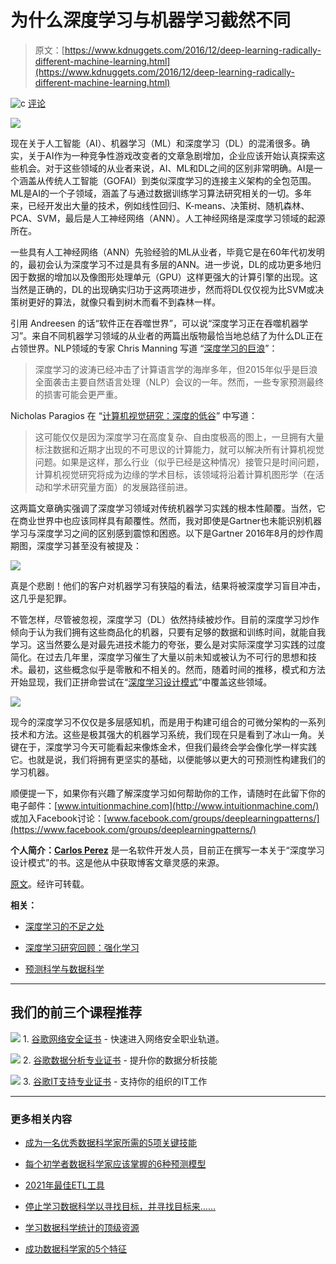 # 为什么深度学习与机器学习截然不同

> 原文：[https://www.kdnuggets.com/2016/12/deep-learning-radically-different-machine-learning.html](https://www.kdnuggets.com/2016/12/deep-learning-radically-different-machine-learning.html)

![c](../Images/3d9c022da2d331bb56691a9617b91b90.png) [评论](#comments)

![](../Images/2f8577e26c73cdc525077c32fc6cd07d.png)

现在关于人工智能（AI）、机器学习（ML）和深度学习（DL）的混淆很多。确实，关于AI作为一种竞争性游戏改变者的文章急剧增加，企业应该开始认真探索这些机会。对于这些领域的从业者来说，AI、ML和DL之间的区别非常明确。AI是一个涵盖从传统人工智能（GOFAI）到类似深度学习的连接主义架构的全包范围。ML是AI的一个子领域，涵盖了与通过数据训练学习算法研究相关的一切。多年来，已经开发出大量的技术，例如线性回归、K-means、决策树、随机森林、PCA、SVM，最后是人工神经网络（ANN）。人工神经网络是深度学习领域的起源所在。

一些具有人工神经网络（ANN）先验经验的ML从业者，毕竟它是在60年代初发明的，最初会认为深度学习不过是具有多层的ANN。进一步说，DL的成功更多地归因于数据的增加以及像图形处理单元（GPU）这样更强大的计算引擎的出现。这当然是正确的，DL的出现确实归功于这两项进步，然而将DL仅仅视为比SVM或决策树更好的算法，就像只看到树木而看不到森林一样。

引用 Andreesen 的话“软件正在吞噬世界”，可以说“深度学习正在吞噬机器学习”。来自不同机器学习领域的从业者的两篇出版物最恰当地总结了为什么DL正在占领世界。NLP领域的专家 Chris Manning 写道 “[深度学习的巨浪](http://www.mitpressjournals.org/doi/pdf/10.1162/COLI_a_00239)”：

> 深度学习的波涛已经冲击了计算语言学的海岸多年，但2015年似乎是巨浪全面袭击主要自然语言处理（NLP）会议的一年。然而，一些专家预测最终的损害可能会更严重。

Nicholas Paragios 在 “[计算机视觉研究：深度的低谷](https://www.linkedin.com/pulse/computer-vision-research-my-deep-depression-nikos-paragios)” 中写道：

> 这可能仅仅是因为深度学习在高度复杂、自由度极高的图上，一旦拥有大量标注数据和近期才出现的不可思议的计算能力，就可以解决所有计算机视觉问题。如果是这样，那么行业（似乎已经是这种情况）接管只是时间问题，计算机视觉研究将成为边缘的学术目标，该领域将沿着计算机图形学（在活动和学术研究量方面）的发展路径前进。

这两篇文章确实强调了深度学习领域对传统机器学习实践的根本性颠覆。当然，它在商业世界中也应该同样具有颠覆性。然而，我对即使是Gartner也未能识别机器学习与深度学习之间的区别感到震惊和困惑。以下是Gartner 2016年8月的炒作周期图，深度学习甚至没有被提及：

![](../Images/1d454c9c9e877eeaaaf08c3d5de2059e.png)

真是个悲剧！他们的客户对机器学习有狭隘的看法，结果将被深度学习盲目冲击，这几乎是犯罪。

不管怎样，尽管被忽视，深度学习（DL）依然持续被炒作。目前的深度学习炒作倾向于认为我们拥有这些商品化的机器，只要有足够的数据和训练时间，就能自我学习。这当然要么是对最先进技术能力的夸张，要么是对实际深度学习实践的过度简化。在过去几年里，深度学习催生了大量以前未知或被认为不可行的思想和技术。最初，这些概念似乎是零散和不相关的。然而，随着时间的推移，模式和方法开始显现，我们正拼命尝试在“[深度学习设计模式](http://www.deeplearningpatterns.com/)”中覆盖这些领域。

![](../Images/b040c8f1d49ac3662ca9bb0c28d1c84b.png)

现今的深度学习不仅仅是多层感知机，而是用于构建可组合的可微分架构的一系列技术和方法。这些是极其强大的机器学习系统，我们现在只是看到了冰山一角。关键在于，深度学习今天可能看起来像炼金术，但我们最终会学会像化学一样实践它。也就是说，我们将拥有更坚实的基础，以便能够以更大的可预测性构建我们的学习机器。

顺便提一下，如果你有兴趣了解深度学习如何帮助你的工作，请随时在此留下你的电子邮件：[www.intuitionmachine.com](http://www.intuitionmachine.com/) 或加入Facebook讨论：[www.facebook.com/groups/deeplearningpatterns/](https://www.facebook.com/groups/deeplearningpatterns/)

**个人简介：[Carlos Perez](http://www.linkedin.com/in/ceperez)** 是一名软件开发人员，目前正在撰写一本关于“深度学习设计模式”的书。这是他从中获取博客文章灵感的来源。

[原文](https://medium.com/intuitionmachine/why-deep-learning-is-radically-different-from-machine-learning-945a4a65da4d)。经许可转载。

**相关：**

+   [深度学习的不足之处](/2016/11/shortcomings-deep-learning.html)

+   [深度学习研究回顾：强化学习](/2016/11/deep-learning-research-review-reinforcement-learning.html)

+   [预测科学与数据科学](/2016/11/predictive-science-vs-data-science.html)

* * *

## 我们的前三个课程推荐

![](../Images/0244c01ba9267c002ef39d4907e0b8fb.png) 1\. [谷歌网络安全证书](https://www.kdnuggets.com/google-cybersecurity) - 快速进入网络安全职业轨道。

![](../Images/e225c49c3c91745821c8c0368bf04711.png) 2\. [谷歌数据分析专业证书](https://www.kdnuggets.com/google-data-analytics) - 提升你的数据分析技能

![](../Images/0244c01ba9267c002ef39d4907e0b8fb.png) 3\. [谷歌IT支持专业证书](https://www.kdnuggets.com/google-itsupport) - 支持你的组织的IT工作

* * *

### 更多相关内容

+   [成为一名优秀数据科学家所需的5项关键技能](https://www.kdnuggets.com/2021/12/5-key-skills-needed-become-great-data-scientist.html)

+   [每个初学者数据科学家应该掌握的6种预测模型](https://www.kdnuggets.com/2021/12/6-predictive-models-every-beginner-data-scientist-master.html)

+   [2021年最佳ETL工具](https://www.kdnuggets.com/2021/12/mozart-best-etl-tools-2021.html)

+   [停止学习数据科学以寻找目标，并寻找目标来……](https://www.kdnuggets.com/2021/12/stop-learning-data-science-find-purpose.html)

+   [学习数据科学统计的顶级资源](https://www.kdnuggets.com/2021/12/springboard-top-resources-learn-data-science-statistics.html)

+   [成功数据科学家的5个特征](https://www.kdnuggets.com/2021/12/5-characteristics-successful-data-scientist.html)
